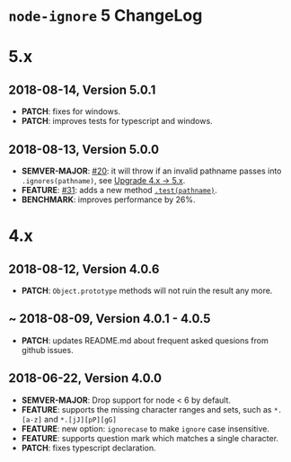 `node-ignore` 5 ChangeLog
=========================

5.x
===

2018-08-14, Version 5.0.1
-------------------------

-   **PATCH**: fixes for windows.
-   **PATCH**: improves tests for typescript and windows.

2018-08-13, Version 5.0.0
-------------------------

-   **SEMVER-MAJOR**: [\#20](https://github.com/kaelzhang/node-ignore/issues/20): it will throw if an invalid pathname passes into `.ignores(pathname)`, see [Upgrade 4.x -&gt; 5.x](https://github.com/kaelzhang/node-ignore#upgrade-4x---5x).
-   **FEATURE**: [\#31](https://github.com/kaelzhang/node-ignore/issues/31): adds a new method [`.test(pathname)`](https://github.com/kaelzhang/node-ignore#testpathname-pathname-since-500).
-   **BENCHMARK**: improves performance by 26%.

4.x
===

2018-08-12, Version 4.0.6
-------------------------

-   **PATCH**: `Object.prototype` methods will not ruin the result any more.

~ 2018-08-09, Version 4.0.1 - 4.0.5
-----------------------------------

-   **PATCH**: updates README.md about frequent asked quesions from github issues.

2018-06-22, Version 4.0.0
-------------------------

-   **SEMVER-MAJOR**: Drop support for node &lt; 6 by default.
-   **FEATURE**: supports the missing character ranges and sets, such as `*.[a-z]` and `*.[jJ][pP][gG]`
-   **FEATURE**: new option: `ignorecase` to make `ignore` case insensitive.
-   **FEATURE**: supports question mark which matches a single character.
-   **PATCH**: fixes typescript declaration.
